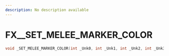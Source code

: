 ```yaml
---
description: No description available 
---
```


# FX\__SET_MELEE_MARKER_COLOR

```cpp
void _SET_MELEE_MARKER_COLOR(int _Unk0, int _Unk1, int _Unk2, int _Unk3);
```